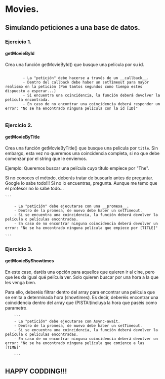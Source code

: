 # Movies.

## Simulando peticiones a una base de datos.

### Ejercicio 1.
#### getMovieById
  Crea una función getMovieById() que busque una película por su id.
  
```

        - La "petición" debe hacerse a través de un __callback__.
        - Dentro del callback debe haber un setTimeout para mayor realismo en la petición (Pon tantos segundos como tiempo estés dispuesto a esperar...)
        - Si encuentra una coincidencia, la función deberá devolver la película encontrada.
        - En caso de no encontrar una coincidencia deberá responder un error: "No se ha encontrado ninguna película con la id [ID]"
  
```

### Ejercicio 2.

#### getMovieByTitle
 Crea una función getMovieByTitle() que busque una película por `title`. Sin embargo, esta vez no queremos una coincidencia completa, si no que debe comenzar por el string que le enviemos.
        
  Ejemplo: 
   Queremos buscar una película cuyo título empiece por "The". 
        
  Si no conoces el método, deberás tratar de buscarlo antes de preguntar. Google lo sabe todo!!! Si no lo encuentras, pregunta. Aunque me temo que el profesor no lo sabe todo... 

    ```

        - La "petición" debe ejecutarse con una __promesa__.
        - Dentro de la promesa, de nuevo debe haber un setTimeout.
        - Si se encuentra una coincidencia, la función deberá devolver la película o películas encontradas.
        - En caso de no encontrar ninguna coincidencia deberá devolver un error: "No se ha encontrado ninguna película que empiece por [TITLE]"

    ```

### Ejercicio 3. 
#### getMovieByShowtimes
  En este caso, daréis una opción para aquellos que quieren ir al cine, pero que les da igual qué película ver. Solo quieren buscar por una hora a la que les venga bien. 

  Para ello, deberéis filtrar dentro del array para encontrar una película que se emita a determinada hora (showtimes). Es decir, deberéis encontrar una coincidencia dentro del array que (PISTA!)incluya la hora que paséis como parametro.

        ```
        - La "petición" debe ejecutarse con Async-await.
        - Dentro de la promesa, de nuevo debe haber un setTimeout.
        - Si se encuentra una coincidencia, la función deberá devolver la película o películas encontradas.
        - En caso de no encontrar ninguna coincidencia deberá devolver un error: "No se ha encontrado ninguna película que comience a las [TIME]"
        
        ```


## HAPPY CODDING!!!
